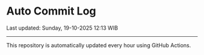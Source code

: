 # Auto Commit Log

Last updated: Sunday, 19-10-2025 12:13 WIB

---

This repository is automatically updated every hour using GitHub Actions.
